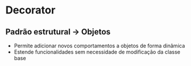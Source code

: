 # Decorator

## Padrão estrutural -> Objetos

- Permite adicionar novos comportamentos a objetos de forma dinâmica
- Estende funcionalidades sem necessidade de modificação da classe base